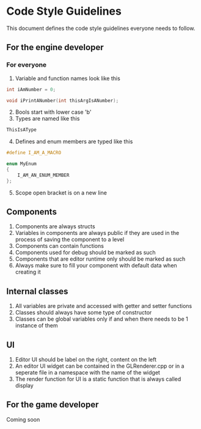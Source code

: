 # Code Style Guidelines
This document defines the code style guidelines everyone needs to follow.
## For the engine developer
### For everyone
1. Variable and function names look like this
```cpp
int iAmNumber = 0;

void iPrintANumber(int thisArgIsANumber);
```
2.  Bools start with lower case 'b'
3.  Types are named like this
```cpp
ThisIsAType
```
4.  Defines and enum members are typed like this
```cpp
#define I_AM_A_MACRO

enum MyEnum
{
    I_AM_AN_ENUM_MEMBER
};
```
5.  Scope open bracket is on a new line
## Components
1.  Components are always structs
2.  Variables in components are always public if they are used in the process of saving the component to a level
3.  Components can contain functions
4.  Components used for debug should be marked as such
5.  Components that are editor runtime only should be marked as such
6.  Always make sure to fill your component with default data when creating it
## Internal classes
1.  All variables are private and accessed with getter and setter functions
2.  Classes should always have some type of constructor
3.  Classes can be global variables only if and when there needs to be 1 instance of them
## UI
1.  Editor UI should be label on the right, content on the left
2.  An editor UI widget can be contained in the GLRenderer.cpp or in a seperate file in a namespace with the name of the widget
3.  The render function for UI is a static function that is always called display
## For the game developer
Coming soon
